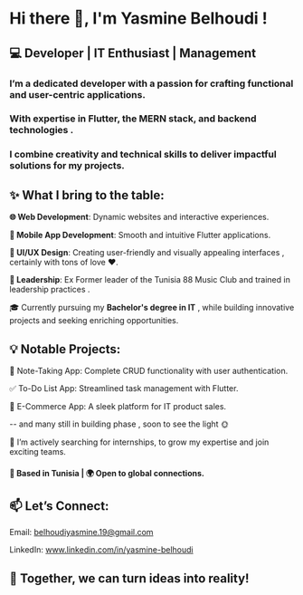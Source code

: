 # **Hi there 👋, I'm Yasmine Belhoudi !**

## 💻 **Developer | IT Enthusiast | Management**

### I’m a dedicated developer with a passion for crafting functional and user-centric applications.
### With expertise in Flutter, the MERN stack, and backend technologies .
### I combine creativity and technical skills to deliver impactful solutions for my projects.



## ✨ What I bring to the table:

**🌐 Web Development**: Dynamic websites and interactive experiences.

**📱 Mobile App Development**: Smooth and intuitive Flutter applications.

**🎨 UI/UX Design**: Creating user-friendly and visually appealing interfaces , certainly with tons of love ❤️.

**🌟 Leadership**: Ex Former leader of the Tunisia 88 Music Club and trained in leadership practices .

🎓 Currently pursuing my **Bachelor's degree in IT** , while building innovative projects and seeking enriching opportunities.



## 💡 **Notable Projects:**

📝 Note-Taking App: Complete CRUD functionality with user authentication.

✅ To-Do List App: Streamlined task management with Flutter.

🛒 E-Commerce App: A sleek platform for IT product sales.

-- and many still in building phase , soon to see the light 🌞



🚀 I’m actively searching for internships, to grow my expertise and join exciting teams.


#### 📍 Based in Tunisia | 🌍 Open to global connections.



## 📫 Let’s Connect:

Email: belhoudiyasmine.19@gmail.com


LinkedIn: www.linkedin.com/in/yasmine-belhoudi


## 💙 Together, we can turn ideas into reality!
